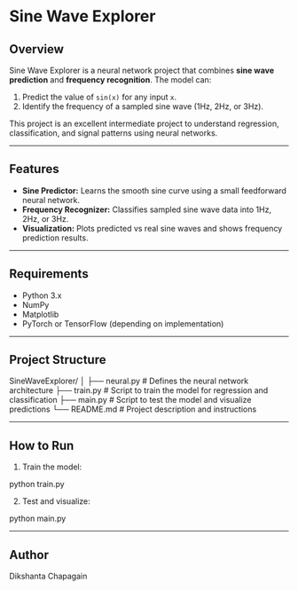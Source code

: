 
# Sine Wave Explorer

## Overview
Sine Wave Explorer is a neural network project that combines **sine wave prediction** and **frequency recognition**. The model can:  
1. Predict the value of `sin(x)` for any input `x`.  
2. Identify the frequency of a sampled sine wave (1Hz, 2Hz, or 3Hz).  

This project is an excellent intermediate project to understand regression, classification, and signal patterns using neural networks.

---

## Features
- **Sine Predictor:** Learns the smooth sine curve using a small feedforward neural network.
- **Frequency Recognizer:** Classifies sampled sine wave data into 1Hz, 2Hz, or 3Hz.
- **Visualization:** Plots predicted vs real sine waves and shows frequency prediction results.

---

## Requirements
- Python 3.x
- NumPy
- Matplotlib
- PyTorch or TensorFlow (depending on implementation)

---

## Project Structure

SineWaveExplorer/
│
├── neural.py      # Defines the neural network architecture
├── train.py       # Script to train the model for regression and classification
├── main.py        # Script to test the model and visualize predictions
└── README.md      # Project description and instructions

---

## How to Run
1. Train the model:

python train.py

2. Test and visualize:

python main.py

---

## Author
Dikshanta Chapagain


